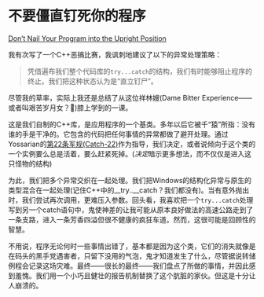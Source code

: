 # 不要僵直钉死你的程序

[Don’t Nail Your Program into the Upright Position](https://97-things-every-x-should-know.gitbooks.io/97-things-every-programmer-should-know/content/en/thing_28/)

我有次写了一个C++恶搞比赛，我讽刺地建议了以下的异常处理策略：

> 凭借遍布我们整个代码库的`try...catch`的结构，我们有时能够阻止程序的终止。我们把这种状态认为是“直立钉尸”。

尽管我的草率，实际上我还是总结了从这位祥林嫂(Dame Bitter Experience——或者叫艰苦岁月女？🥵)膝上学到的一课。

这是我们自制的C++库，是应用程序的一个基类。多年以后它被千“猿”所指：没有谁的手是干净的。它包含的代码把任何事情的异常都做了避开处理。通过Yossarian的[第22条军规(Catch-22)](https://en.wikipedia.org/wiki/Catch-22)作为指导，我们决定，或者说倾向于这个类的一个实例要么总是活着，要么赶紧死掉。(*决定*暗示更多想法，而不仅仅是进入这只怪物的结构)

为此，我们把多个异常交织在一起处理。我们把Windows的结构化异常与原生的类型混合在一起处理(记住C++中的__try..__catch？我们都没有)。当有意外抛出时，我们尝试再次调用，更难压入参数。回头看，我喜欢把一个`try...catch`处理写到另一个catch语句中，鬼使神差的让我可能从原本良好做法的高速公路走到了一条支路，进入一条芳香四溢但很不健康的疯狂车道。然而，这很可能是回顾性的智慧。

不用说，程序无论何时一些事情出错了，基本都是因为这个类，它们的消失就像是在码头的黑手党遇害者，只留下没用的气泡，鬼才知道发生了什么，尽管据说转储例程会记录这场灾难。最终——很长的最终——我们盘点了所做的事情，并因此感到羞愧。我们用一个小巧且健壮的报告机制替换了这个肮脏的家伙。但这是十分让人崩溃的。